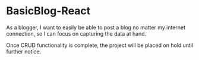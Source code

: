 # BasicBlog-React
As a blogger, I want to easily be able to post a blog no matter my internet connection, so I can focus on capturing the data at hand.

Once CRUD functionality is complete, the project will be placed on hold until further notice.
